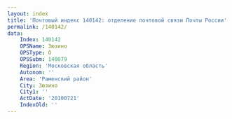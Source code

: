 ```yaml
---
layout: index
title: 'Почтовый индекс 140142: отделение почтовой связи Почты России'
permalink: /140142/
data:
    Index: 140142
    OPSName: Зюзино
    OPSType: О
    OPSSubm: 140079
    Region: 'Московская область'
    Autonom: ''
    Area: 'Раменский район'
    City: Зюзино
    City1: ''
    ActDate: '20100721'
    IndexOld: ''
---
```

